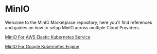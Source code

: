 MinIO
===

Welcome to the MinIO Marketplace repository, here you'll find references and guides on how to setup MinIO across multiple Cloud Providers.

[MinIO For AWS Elastic Kubernetes Service](/eks/)

[MinIO For Google Kubernetes Engine](/gke/)
